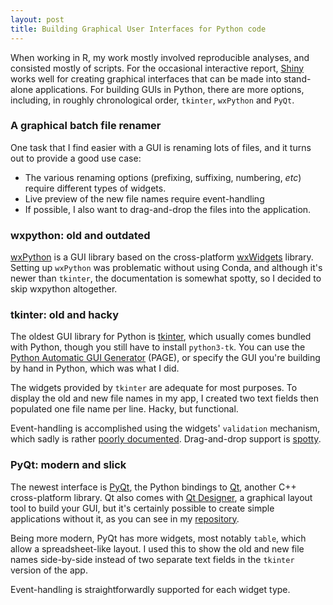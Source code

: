 ```yaml
---
layout: post
title: Building Graphical User Interfaces for Python code
---
```


When working in R, my work mostly involved reproducible analyses, and consisted mostly of scripts. For the occasional interactive report, [Shiny](https://shiny.rstudio.com) works well for creating graphical interfaces that can be made into stand-alone applications. For building GUIs in Python, there are more options, including, in roughly chronological order, `tkinter`, `wxPython` and `PyQt`.

### A graphical batch file renamer

One task that I find easier with a GUI is renaming lots of files, and it turns out to provide a good use case:

* The various renaming options (prefixing, suffixing, numbering, *etc*) require different types of widgets.
* Live preview of the new file names require event-handling
* If possible, I also want to drag-and-drop the files into the application.

### wxpython: old and outdated

[wxPython](https://wxpython.org/) is a GUI library based on the cross-platform [wxWidgets](https://www.wxwidgets.org/) library.
Setting up `wxPython` was problematic without using Conda, and although it's newer than `tkinter`, the documentation is somewhat spotty, so I decided to skip wxpython altogether.

### tkinter: old and hacky

The oldest GUI library for Python is [tkinter](https://docs.python.org/3/library/tkinter.html), which usually comes bundled with Python, though you still have to install `python3-tk`. You can use the [Python Automatic GUI Generator](http://page.sourceforge.net/) (PAGE), or specify the GUI you're building by hand in Python, which was what I did.

The widgets provided by `tkinter` are adequate for most purposes. To display the old and new file names in my app, I created two text fields then populated one file name per line. Hacky, but functional.  

Event-handling is accomplished using the widgets' `validation` mechanism, which sadly is rather [poorly documented](https://stackoverflow.com/questions/4140437/interactively-validating-entry-widget-content-in-tkinter). Drag-and-drop support is [spotty](https://docs.python.org/3.9/library/tkinter.dnd.html).

### PyQt: modern and slick

The newest interface is [PyQt](https://wiki.python.org/moin/PyQt), the Python bindings to [Qt](https://www.qt.io/), another C++ cross-platform library. Qt also comes with [Qt Designer](https://doc.qt.io/qt-5/qtdesigner-manual.html), a graphical layout tool to build your GUI, but it's certainly possible to create simple applications without it, as you can see in my [repository](https://github.com/ptvan/batchRenamer).

Being more modern, PyQt has more widgets, most notably `table`, which allow a spreadsheet-like layout. I used this to show the old and new file names side-by-side instead of two separate text fields in the `tkinter` version of the app.

Event-handling is straightforwardly supported for each widget type.
